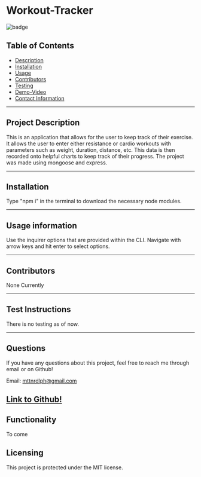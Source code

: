 # Workout-Tracker

![badge](https://img.shields.io/badge/License-MIT-brightgreen)

## Table of Contents

- [Description](#project-description)
- [Installation](#installation)
- [Usage](#usage-information)
- [Contributors](#contributors)
- [Testing](#test-instructions)
- [Demo-Video](#functionality)
- [Contact Information](#questions)

---

## Project Description

This is an application that allows for the user to keep track of their exercise. It allows the user to enter either resistance or cardio workouts with parameters such as weight, duration, distance, etc. This data is then recorded onto helpful charts to keep track of their progress. The project was made using mongoose and express. 

---

## Installation

Type "npm i" in the terminal to download the necessary node modules. 

---

## Usage information

Use the inquirer options that are provided within the CLI. Navigate with arrow keys and hit enter to select options.

---

## Contributors

None Currently

---

## Test Instructions

There is no testing as of now.

---

## Questions

If you have any questions about this project, feel free to reach me through email or on Github!

Email: mttnrdlph@gmail.com

## [Link to Github!](https://github.com/RobeandHat)

## Functionality

To come

## Licensing

This project is protected under the MIT license.